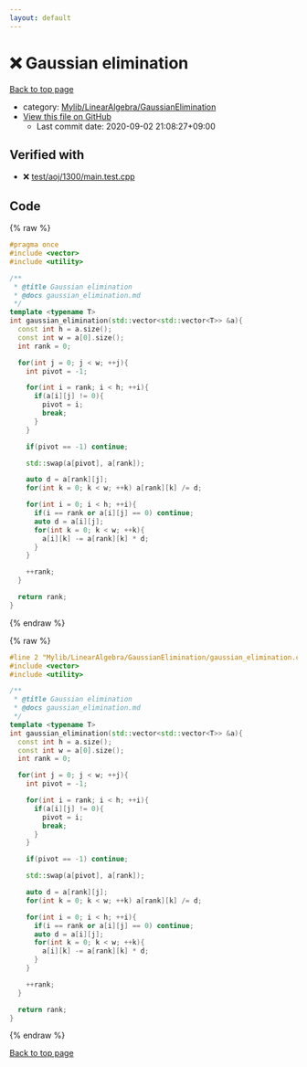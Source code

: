 ```yaml
---
layout: default
---
```


<!-- mathjax config similar to math.stackexchange -->
<script type="text/javascript" async
  src="https://cdnjs.cloudflare.com/ajax/libs/mathjax/2.7.5/MathJax.js?config=TeX-MML-AM_CHTML">
</script>
<script type="text/x-mathjax-config">
  MathJax.Hub.Config({
    TeX: { equationNumbers: { autoNumber: "AMS" }},
    tex2jax: {
      inlineMath: [ ['$','$'] ],
      processEscapes: true
    },
    "HTML-CSS": { matchFontHeight: false },
    displayAlign: "left",
    displayIndent: "2em"
  });
</script>

<script type="text/javascript" src="https://cdnjs.cloudflare.com/ajax/libs/jquery/3.4.1/jquery.min.js"></script>
<script src="https://cdn.jsdelivr.net/npm/jquery-balloon-js@1.1.2/jquery.balloon.min.js" integrity="sha256-ZEYs9VrgAeNuPvs15E39OsyOJaIkXEEt10fzxJ20+2I=" crossorigin="anonymous"></script>
<script type="text/javascript" src="../../../../assets/js/copy-button.js"></script>
<link rel="stylesheet" href="../../../../assets/css/copy-button.css" />


# :x: Gaussian elimination

<a href="../../../../index.html">Back to top page</a>

* category: <a href="../../../../index.html#4efd5e2a9807175bf43e4c1857b5bc52">Mylib/LinearAlgebra/GaussianElimination</a>
* <a href="{{ site.github.repository_url }}/blob/master/Mylib/LinearAlgebra/GaussianElimination/gaussian_elimination.cpp">View this file on GitHub</a>
    - Last commit date: 2020-09-02 21:08:27+09:00




## Verified with

* :x: <a href="../../../../verify/test/aoj/1300/main.test.cpp.html">test/aoj/1300/main.test.cpp</a>


## Code

<a id="unbundled"></a>
{% raw %}
```cpp
#pragma once
#include <vector>
#include <utility>

/**
 * @title Gaussian elimination
 * @docs gaussian_elimination.md
 */
template <typename T>
int gaussian_elimination(std::vector<std::vector<T>> &a){
  const int h = a.size();
  const int w = a[0].size();
  int rank = 0;

  for(int j = 0; j < w; ++j){
    int pivot = -1;

    for(int i = rank; i < h; ++i){
      if(a[i][j] != 0){
        pivot = i;
        break;
      }
    }

    if(pivot == -1) continue;

    std::swap(a[pivot], a[rank]);

    auto d = a[rank][j];
    for(int k = 0; k < w; ++k) a[rank][k] /= d;

    for(int i = 0; i < h; ++i){
      if(i == rank or a[i][j] == 0) continue;
      auto d = a[i][j];
      for(int k = 0; k < w; ++k){
        a[i][k] -= a[rank][k] * d;
      }
    }

    ++rank;
  }

  return rank;
}

```
{% endraw %}

<a id="bundled"></a>
{% raw %}
```cpp
#line 2 "Mylib/LinearAlgebra/GaussianElimination/gaussian_elimination.cpp"
#include <vector>
#include <utility>

/**
 * @title Gaussian elimination
 * @docs gaussian_elimination.md
 */
template <typename T>
int gaussian_elimination(std::vector<std::vector<T>> &a){
  const int h = a.size();
  const int w = a[0].size();
  int rank = 0;

  for(int j = 0; j < w; ++j){
    int pivot = -1;

    for(int i = rank; i < h; ++i){
      if(a[i][j] != 0){
        pivot = i;
        break;
      }
    }

    if(pivot == -1) continue;

    std::swap(a[pivot], a[rank]);

    auto d = a[rank][j];
    for(int k = 0; k < w; ++k) a[rank][k] /= d;

    for(int i = 0; i < h; ++i){
      if(i == rank or a[i][j] == 0) continue;
      auto d = a[i][j];
      for(int k = 0; k < w; ++k){
        a[i][k] -= a[rank][k] * d;
      }
    }

    ++rank;
  }

  return rank;
}

```
{% endraw %}

<a href="../../../../index.html">Back to top page</a>

